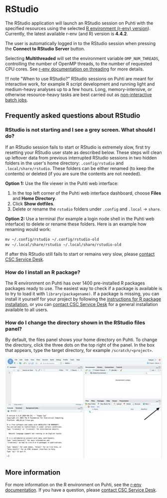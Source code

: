 # RStudio

The RStudio application will launch an RStudio session on Puhti with the specified resources using
the selected [R environment (r-env) version](../../apps/r-env.md#available)). Currently, the latest available r-env
(and R) version is **4.4.2**.

The user is automatically logged in to the RStudio session when pressing the **Connect to RStudio
Server** button.

Selecting **Multithreaded** will set the environment variable `OMP_NUM_THREADS`, controlling the number
of OpenMP threads, to the number of requested CPU cores. See [r-env documentation on
threading](../../apps/r-env.md#improving-performance-using-threading) for more details.

!!! note "When to use RStudio?"
    RStudio sessions on Puhti are meant for interactive work, for example R script development and running light and medium-heavy analyses up to a few hours. Long, 
    memory-intensive, or otherwise resource-heavy tasks are best carried out as [non-interactive batch jobs](../../apps/r-env.md#non-interactive-use).

## Frequently asked questions about RStudio

### RStudio is not starting and I see a grey screen. What should I do?

If an RStudio session fails to start or RStudio is extremely slow, first try resetting your
RStudio user state as described below. These steps will clean up leftover data from previous interrupted RStudio
sessions in two hidden folders in the user's home directory: `.config/rstudio` and `.local/share/rstudio`. These folders can be either renamed (to keep the contents) or deleted (if you are sure the contents are not needed).

**Option 1:** Use the file viewer in the Puhti web interface:

1. In the top left corner of the Puhti web interface dashboard, choose **Files** and **Home Directory**.
2. Click **Show dotfiles**.
3. Delete or rename the `rstudio` folders under `.config` and `.local` -> `share`. 

**Option 2:** Use a terminal (for example a login node shell in the Puhti web interface) to delete or rename these folders. Here is an example how renaming would work:

`mv ~/.config/rstudio ~/.config/rstudio-old`  
`mv ~/.local/share/rstudio ~/.local/share/rstudio-old`

If after this RStudio still fails to start or remains very slow, please [contact CSC Service
Desk](../../support/contact.md).

### How do I install an R package?

The R environment on Puhti has over 1400 pre-installed R packages packages ready to use. The easiest
way to check if a package is available is to try to load it with `library(packagename)`. If a
package is missing, you can install it yourself for your project by following the [instructions for R package
installation](../../apps/r-env.md#r-package-installations), or you can [contact CSC Service
Desk](../../support/contact.md) for a general installation available to all users.

### How do I change the directory shown in the RStudio files panel?

By default, the files panel shows your home directory on Puhti. To change the directory, click the three dots on the top right of the panel. In the box that appears, type the target directory, for example `/scratch/<project>`.

![Changing RStudio Files panel directory](../../img/rstudio_change_directory.png 'Changing RStudio Files panel directory')

## More information

For more information on the R environment on Puhti, see the [r-env
documentation](../../apps/r-env.md). If you have a question, please [contact CSC Service
Desk](../../support/contact.md). 
